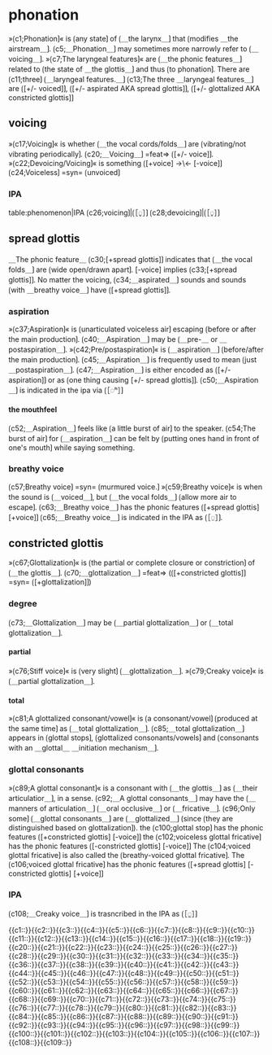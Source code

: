 # phonation

»⟮c1;Phonation⟯« is ⟮any state⟯ of ⟮＿the larynx＿⟯ that ⟮modifies ＿the airstream＿⟯.
⟮c5;＿Phonation＿⟯ may sometimes more narrowly refer to ⟮＿voicing＿⟯.
»⟮c7;The laryngeal features⟯« are ⟮＿the phonic features＿⟯ related to ⟮the state of ＿the glottis＿⟯ and thus ⟮to phonation⟯.
There are ⟮c11;three⟯ ⟮＿laryngeal features.＿⟯
⟮c13;The three ＿laryngeal features＿⟯ are ⟮[+/- voiced]⟯, ⟮[+/- aspirated AKA spread glottis]⟯, ⟮[+/- glottalized AKA constricted glottis]⟯

## voicing

»⟮c17;Voicing⟯« is whether ⟮＿the vocal cords/folds＿⟯ are ⟮vibrating/not vibrating periodically⟯.
⟮c20;＿Voicing＿⟯ =feat=> ⟮[+/- voice]⟯.
»⟮c22;Devoicing/Voicing⟯« is something ⟮[+voice] →\← [-voice]⟯
⟮c24;Voiceless⟯ =syn= ⟮unvoiced⟯

### IPA

table:phenomenon|IPA
⟮c26;voicing⟯|⟮［◌̬］⟯
⟮c28;devoicing⟯|⟮［◌̥］⟯

## spread glottis

＿The phonic feature＿ ⟮c30;[+spread glottis]⟯ indicates that ⟮＿the vocal folds＿⟯ are ⟮wide open/drawn apart⟯.
[-voice] implies ⟮c33;[+spread glottis]⟯.
No matter the voicing, ⟮c34;＿aspirated＿⟯ sounds and sounds ⟮with ＿breathy voice＿⟯ have ⟮[+spread glottis]⟯.

### aspiration

»⟮c37;Aspiration⟯« is ⟮unarticulated voiceless air⟯ escaping ⟮before or after the main production⟯.
⟮c40;＿Aspiration＿⟯ may be ⟮＿pre-＿ or ＿postaspiration＿⟯.
»⟮c42;Pre/postaspiration⟯« is ⟮＿aspiration＿⟯ ⟮before/after the main production⟯.
⟮c45;＿Aspiration＿⟯ is frequently used to mean ⟮just ＿postaspiration＿⟯.
⟮c47;＿Aspiration＿⟯ is either encoded as ⟮[+/- aspiration]⟯ or as ⟮one thing causing [+/- spread glottis]⟯.
⟮c50;＿Aspiration＿⟯ is indicated in the ipa via ⟮［◌ʰ］⟯

#### the mouthfeel

⟮c52;＿Aspiration＿⟯ feels like ⟮a little burst of air⟯ to the speaker.
⟮c54;The burst of air⟯ for ⟮＿aspiration＿⟯ can be felt by ⟮putting ones hand in front of one's mouth⟯ while saying something.

### breathy voice

⟮c57;Breathy voice⟯ =syn= ⟮murmured voice.⟯
»⟮c59;Breathy voice⟯« is when the sound is ⟮＿voiced＿⟯, but ⟮＿the vocal folds＿⟯ ⟮allow more air to escape⟯.
⟮c63;＿Breathy voice＿⟯ has the phonic features ⟮[+spread glottis] [+voice]⟯
⟮c65;＿Breathy voice＿⟯ is indicated in the IPA as ⟮［◌̤］⟯.

## constricted glottis

»⟮c67;Glottalization⟯« is ⟮the partial or complete closure or constriction⟯ of ⟮＿the glottis＿⟯.
⟮c70;＿glottalization＿⟯ =feat=> (⟮[+constricted glottis]⟯ =syn=  ⟮[+glottalization]⟯)

### degree

⟮c73;＿Glottalization＿⟯ may be ⟮＿partial glottalization＿⟯ or ⟮＿total glottalization＿⟯.

#### partial

»⟮c76;Stiff voice⟯« is ⟮very slight⟯ ⟮＿glottalization＿⟯.
»⟮c79;Creaky voice⟯« is ⟮＿partial glottalization＿⟯.

#### total

»⟮c81;A glottalized consonant/vowel⟯« is ⟮a consonant/vowel⟯ ⟮produced at the same time⟯ as ⟮＿total glottalization＿⟯.
⟮c85;＿total glottalization＿⟯ appears in ⟮glottal stops⟯, ⟮glottalized consonants/vowels⟯ and ⟮consonants with an ＿glottal＿ ＿initiation mechanism＿⟯.

### glottal consonants

»⟮c89;A glottal consonant⟯« is a consonant with ⟮＿the glottis＿⟯ as ⟮＿their articulatior＿⟯, in a sense.
⟮c92;＿A glottal consonants＿⟯ may have the ⟮＿manners of articulation＿⟯ ⟮＿oral occlusive＿⟯ or ⟮＿fricative＿⟯.
⟮c96;Only some⟯ ⟮＿glottal consonants＿⟯ are ⟮＿glottalized＿⟯ (since ⟮they are distinguished based on glottalization⟯).
the ⟮c100;glottal stop⟯ has the phonic features ⟮[+constricted glottis] [-voice]⟯
the ⟮c102;voiceless glottal fricative⟯ has the phonic features ⟮[-constricted glottis] [-voice]⟯
The ⟮c104;voiced glottal fricative⟯ is also called the ⟮breathy-voiced glottal fricative⟯.
The ⟮c106;voiced glottal fricative⟯ has the phonic features ⟮[+spread glottis] [-constricted glottis] [+voice]⟯

### IPA

⟮c108;＿Creaky voice＿⟯ is trasncribed in the IPA as ⟮［◌̰］⟯

<span class="cloze-dump">{{c1::}}{{c2::}}{{c3::}}{{c4::}}{{c5::}}{{c6::}}{{c7::}}{{c8::}}{{c9::}}{{c10::}}{{c11::}}{{c12::}}{{c13::}}{{c14::}}{{c15::}}{{c16::}}{{c17::}}{{c18::}}{{c19::}}{{c20::}}{{c21::}}{{c22::}}{{c23::}}{{c24::}}{{c25::}}{{c26::}}{{c27::}}{{c28::}}{{c29::}}{{c30::}}{{c31::}}{{c32::}}{{c33::}}{{c34::}}{{c35::}}{{c36::}}{{c37::}}{{c38::}}{{c39::}}{{c40::}}{{c41::}}{{c42::}}{{c43::}}{{c44::}}{{c45::}}{{c46::}}{{c47::}}{{c48::}}{{c49::}}{{c50::}}{{c51::}}{{c52::}}{{c53::}}{{c54::}}{{c55::}}{{c56::}}{{c57::}}{{c58::}}{{c59::}}{{c60::}}{{c61::}}{{c62::}}{{c63::}}{{c64::}}{{c65::}}{{c66::}}{{c67::}}{{c68::}}{{c69::}}{{c70::}}{{c71::}}{{c72::}}{{c73::}}{{c74::}}{{c75::}}{{c76::}}{{c77::}}{{c78::}}{{c79::}}{{c80::}}{{c81::}}{{c82::}}{{c83::}}{{c84::}}{{c85::}}{{c86::}}{{c87::}}{{c88::}}{{c89::}}{{c90::}}{{c91::}}{{c92::}}{{c93::}}{{c94::}}{{c95::}}{{c96::}}{{c97::}}{{c98::}}{{c99::}}{{c100::}}{{c101::}}{{c102::}}{{c103::}}{{c104::}}{{c105::}}{{c106::}}{{c107::}}{{c108::}}{{c109::}}</span>